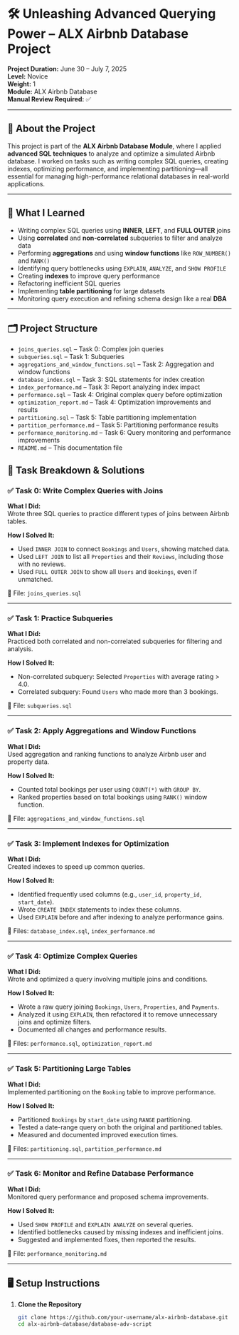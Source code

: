 # 🛠️ Unleashing Advanced Querying Power – ALX Airbnb Database Project

**Project Duration:** June 30 – July 7, 2025  
**Level:** Novice  
**Weight:** 1  
**Module:** ALX Airbnb Database  
**Manual Review Required:** ✅  

---

## 📘 About the Project

This project is part of the **ALX Airbnb Database Module**, where I applied **advanced SQL techniques** to analyze and optimize a simulated Airbnb database. I worked on tasks such as writing complex SQL queries, creating indexes, optimizing performance, and implementing partitioning—all essential for managing high-performance relational databases in real-world applications.

---

## 🧠 What I Learned

- Writing complex SQL queries using **INNER**, **LEFT**, and **FULL OUTER** joins  
- Using **correlated** and **non-correlated** subqueries to filter and analyze data  
- Performing **aggregations** and using **window functions** like `ROW_NUMBER()` and `RANK()`  
- Identifying query bottlenecks using `EXPLAIN`, `ANALYZE`, and `SHOW PROFILE`  
- Creating **indexes** to improve query performance  
- Refactoring inefficient SQL queries  
- Implementing **table partitioning** for large datasets  
- Monitoring query execution and refining schema design like a real **DBA**

---

## 🗂️ Project Structure

- `joins_queries.sql` – Task 0: Complex join queries  
- `subqueries.sql` – Task 1: Subqueries  
- `aggregations_and_window_functions.sql` – Task 2: Aggregation and window functions  
- `database_index.sql` – Task 3: SQL statements for index creation  
- `index_performance.md` – Task 3: Report analyzing index impact  
- `performance.sql` – Task 4: Original complex query before optimization  
- `optimization_report.md` – Task 4: Optimization improvements and results  
- `partitioning.sql` – Task 5: Table partitioning implementation  
- `partition_performance.md` – Task 5: Partitioning performance results  
- `performance_monitoring.md` – Task 6: Query monitoring and performance improvements  
- `README.md` – This documentation file


## 🧪 Task Breakdown & Solutions

### ✅ Task 0: Write Complex Queries with Joins

**What I Did:**  
Wrote three SQL queries to practice different types of joins between Airbnb tables.

**How I Solved It:**
- Used `INNER JOIN` to connect `Bookings` and `Users`, showing matched data.
- Used `LEFT JOIN` to list all `Properties` and their `Reviews`, including those with no reviews.
- Used `FULL OUTER JOIN` to show all `Users` and `Bookings`, even if unmatched.

📄 File: `joins_queries.sql`

---

### ✅ Task 1: Practice Subqueries

**What I Did:**  
Practiced both correlated and non-correlated subqueries for filtering and analysis.

**How I Solved It:**
- Non-correlated subquery: Selected `Properties` with average rating > 4.0.
- Correlated subquery: Found `Users` who made more than 3 bookings.

📄 File: `subqueries.sql`

---

### ✅ Task 2: Apply Aggregations and Window Functions

**What I Did:**  
Used aggregation and ranking functions to analyze Airbnb user and property data.

**How I Solved It:**
- Counted total bookings per user using `COUNT(*)` with `GROUP BY`.
- Ranked properties based on total bookings using `RANK()` window function.

📄 File: `aggregations_and_window_functions.sql`

---

### ✅ Task 3: Implement Indexes for Optimization

**What I Did:**  
Created indexes to speed up common queries.

**How I Solved It:**
- Identified frequently used columns (e.g., `user_id`, `property_id`, `start_date`).
- Wrote `CREATE INDEX` statements to index these columns.
- Used `EXPLAIN` before and after indexing to analyze performance gains.

📄 Files: `database_index.sql`, `index_performance.md`

---

### ✅ Task 4: Optimize Complex Queries

**What I Did:**  
Wrote and optimized a query involving multiple joins and conditions.

**How I Solved It:**
- Wrote a raw query joining `Bookings`, `Users`, `Properties`, and `Payments`.
- Analyzed it using `EXPLAIN`, then refactored it to remove unnecessary joins and optimize filters.
- Documented all changes and performance results.

📄 Files: `performance.sql`, `optimization_report.md`

---

### ✅ Task 5: Partitioning Large Tables

**What I Did:**  
Implemented partitioning on the `Booking` table to improve performance.

**How I Solved It:**
- Partitioned `Bookings` by `start_date` using `RANGE` partitioning.
- Tested a date-range query on both the original and partitioned tables.
- Measured and documented improved execution times.

📄 Files: `partitioning.sql`, `partition_performance.md`

---

### ✅ Task 6: Monitor and Refine Database Performance

**What I Did:**  
Monitored query performance and proposed schema improvements.

**How I Solved It:**
- Used `SHOW PROFILE` and `EXPLAIN ANALYZE` on several queries.
- Identified bottlenecks caused by missing indexes and inefficient joins.
- Suggested and implemented fixes, then reported the results.

📄 File: `performance_monitoring.md`

---

## 🖥️ Setup Instructions

1. **Clone the Repository**
   ```bash
   git clone https://github.com/your-username/alx-airbnb-database.git
   cd alx-airbnb-database/database-adv-script

